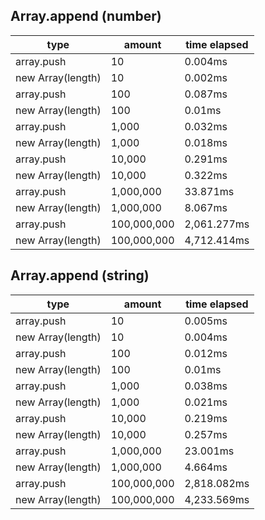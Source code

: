 ## Array.append (number)

|type|amount|time elapsed|
|-|-|-|
array.push|10|0.004ms
new Array(length)|10|0.002ms
array.push|100|0.087ms
new Array(length)|100|0.01ms
array.push|1,000|0.032ms
new Array(length)|1,000|0.018ms
array.push|10,000|0.291ms
new Array(length)|10,000|0.322ms
array.push|1,000,000|33.871ms
new Array(length)|1,000,000|8.067ms
array.push|100,000,000|2,061.277ms
new Array(length)|100,000,000|4,712.414ms
## Array.append (string)

|type|amount|time elapsed|
|-|-|-|
array.push|10|0.005ms
new Array(length)|10|0.004ms
array.push|100|0.012ms
new Array(length)|100|0.01ms
array.push|1,000|0.038ms
new Array(length)|1,000|0.021ms
array.push|10,000|0.219ms
new Array(length)|10,000|0.257ms
array.push|1,000,000|23.001ms
new Array(length)|1,000,000|4.664ms
array.push|100,000,000|2,818.082ms
new Array(length)|100,000,000|4,233.569ms
